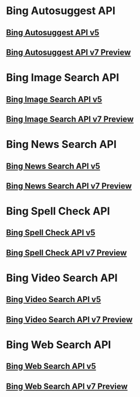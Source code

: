 # Bing Autosuggest API
## [Bing Autosuggest API v5](bing-autosuggest-api-v5-reference.md)
## [Bing Autosuggest API v7 Preview](bing-autosuggest-api-v7-reference.md)
# Bing Image Search API
## [Bing Image Search API v5](bing-images-api-v5-reference.md)
## [Bing Image Search API v7 Preview](bing-images-api-v7-reference.md)
# Bing News Search API
## [Bing News Search API v5](bing-news-api-v5-reference.md)
## [Bing News Search API v7 Preview](bing-news-api-v7-reference.md)
# Bing Spell Check API
## [Bing Spell Check API v5](bing-spell-check-api-v5-reference.md)
## [Bing Spell Check API v7 Preview](bing-spell-check-api-v7-reference.md)
# Bing Video Search API
## [Bing Video Search API v5](bing-video-api-v5-reference.md)
## [Bing Video Search API v7 Preview](bing-video-api-v7-reference.md)
# Bing Web Search API
## [Bing Web Search API v5](bing-web-api-v5-reference.md)
## [Bing Web Search API v7 Preview](bing-web-api-v7-reference.md)
